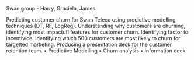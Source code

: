 Swan group - Harry, Graciela, James

Predicting customer churn for Swan Teleco using predictive modelling techniques (DT, RF, LogReg). Understanding why customers are churning, identifying most impactufl features for customer churn. Identifying factor to incentivice. Identifying which 500 customers are most likely to churn for targetted marketing. Producing a presentation deck for the customer retention team. • Predictive Modelling • Churn analysis • Information deck
